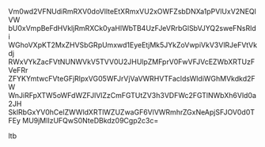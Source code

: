 Vm0wd2VFNUdiRmRXV0doVllteEtXRmxVU2xOWFZsbDNXa1pPVlUxV2NEQlVW
bU0xVmpBeFdHVkljRmRXCk0yaHlWbTB4UzFJeVRrbGlSbVJYQ2sweFNsRldi
WGhoVXpKT2MxZHVSbGRpUmxwd1EyeEtjMk5JYkZoVwpiVkV3VlRJeFVtVkdj
RWxVYkZacFVtNUNWVkV5TVV0U2JHUlpZMFprV0FwVFJVcEZWbXRTUzFVeFRr
ZFYKYmtwcFVteGFjRlpxVG05WFJrVjVaVWRHVTFacldsWldiWGhMVkdkd2FW
WnJiRFpXTW5oWFdWZFJlVlZzCmFGTUtZV3h3VDFWc2FGTlNWbXh6Vld0a2JH
SklRbGxYV0hCelZWWldXRTlWZUZwaGF6VlVWRmhrZGxNeApjSFJOV0d0TFEy
MU9jMlIzUFQwS0NteDBkdz09Cgp2c3c=

ltb